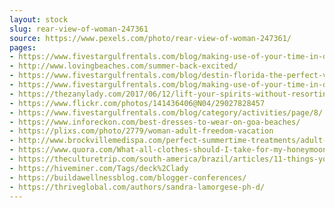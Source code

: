 ```yaml
---
layout: stock
slug: rear-view-of-woman-247361
source: https://www.pexels.com/photo/rear-view-of-woman-247361/
pages:
- https://www.fivestargulfrentals.com/blog/making-use-of-your-time-in-destin-florida/woman-1822437_1920/
- http://www.lovingbeaches.com/summer-back-excited/
- https://www.fivestargulfrentals.com/blog/destin-florida-the-perfect-vacation-spot/
- https://www.fivestargulfrentals.com/blog/making-use-of-your-time-in-destin-florida/
- https://thezanylady.com/2017/06/12/lift-your-spirits-without-resorting-to-drugs/
- https://www.flickr.com/photos/141436406@N04/29027828457
- https://www.fivestargulfrentals.com/blog/category/activities/page/8/
- https://www.inforeckon.com/best-dresses-to-wear-on-goa-beaches/
- https://plixs.com/photo/2779/woman-adult-freedom-vacation
- http://www.brockvillemedispa.com/perfect-summertime-treatments/adult-beach-enjoyment-247361-1/
- https://www.quora.com/What-all-clothes-should-I-take-for-my-honeymoon
- https://theculturetrip.com/south-america/brazil/articles/11-things-you-wont-believe-were-banned-in-brazil/
- https://hiveminer.com/Tags/deck%2Clady
- https://buildawellnessblog.com/blogger-conferences/
- https://thriveglobal.com/authors/sandra-lamorgese-ph-d/
---
```

